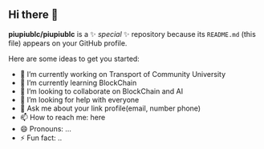 ## Hi there 👋


**piupiublc/piupiublc** is a ✨ _special_ ✨ repository because its `README.md` (this file) appears on your GitHub profile.

Here are some ideas to get you started:

- 🔭 I’m currently working on Transport of Community University
- 🌱 I’m currently learning BlockChain
- 👯 I’m looking to collaborate on BlockChain and AI
- 🤔 I’m looking for help with everyone
- 💬 Ask me about your link profile(email, number phone)
- 📫 How to reach me: here
- 😄 Pronouns: ...
- ⚡ Fun fact: ..


